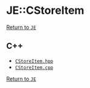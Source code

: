 # JE::CStoreItem

[Return to `JE`](/docs/je.md)

## C++

- [`CStoreItem.hpp`](/src/je/CStoreItem.hpp)
- [`CStoreItem.cpp`](/src/je/CStoreItem.cpp)

[Return to `JE`](/docs/je.md)